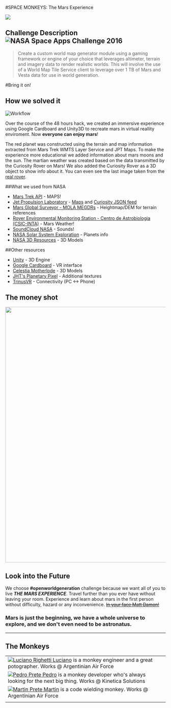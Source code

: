 #SPACE MONKEYS: The Mars Experience 

<img src="http://i.imgur.com/1d71AMV.png" />

## Challenge Description ![NASA Space Apps Challenge 2016](http://i.imgur.com/0xwKStM.png)

> Create a custom world map generator module using a gaming framework or engine of your choice that leverages altimeter, terrain and imagery data to render realistic worlds.  This will involve the use of a World Map Tile Service client to leverage over 1 TB of Mars and Vesta data for use in world generation.

#Bring it on!

## How we solved it

![Workflow](http://i.imgur.com/CzGkzgd.png "Workflow")

Over the course of the 48 hours hack, we created an immersive experience using Google Cardboard and Unity3D to recreate mars in virtual reallity enviroment. Now **everyone can enjoy mars**!

The red planet was constructed using the terrain and map information extracted from Mars Trek WMTS Layer Service and JPT Maps. To make the experience more educational we added information about mars moons and the sun. The martian weather was created based on the data transmitted by the Curiosity Rover on Mars! We also added the Curiosity Rover as a 3D object to show info about it. You can even see the last image taken from the [real rover](http://i.imgur.com/o1mL1vN.jpg).

##What we used from NASA

- [Mars Trek API](https://api.nasa.gov/mars-wmts/catalog/) - MAPS!
- [Jet Propulsion Laboratory](http://jpl.nasa.gov/) - [Maps](http://maps.jpl.nasa.gov/) and [Curiosity JSON feed](http://mars.jpl.nasa.gov/msl-raw-images/image/image_manifest.json)
- [Mars Global Surveyor - MOLA MEGDRs](http://pds-geosciences.wustl.edu/missions/mgs/megdr.html) - Heightmap/DEM for terrain references
- [Rover Environmental Monitoring Station - Centro de Astrobiologia (CSIC-INTA)](http://marsweather.ingenology.com/) - Mars Weather!
- [SoundCloud NASA](https://soundcloud.com/nasa) - Sounds!
- [NASA Solar System Exploration](https://solarsystem.nasa.gov/) - Planets info
- [NASA 3D Resources](http://nasa3d.arc.nasa.gov/) - 3D Models

##Other resources

- [Unity](https://unity3d.com/) - 3D Engine
- [Google Cardboard](https://www.google.com/get/cardboard/) - VR interface
- [Celestia Motherlode](http://www.celestiamotherlode.net/catalog/marsmoons.php) - 3D Models
- [JHT's Planetary Pixel](http://planetpixelemporium.com/mars.html) - Additional textures
- [TrinusVR](http://trinusvr.com/) - Connectivity (PC <-> Phone)

## The money shot

<img src="http://i.imgur.com/F4MwGhs.jpg" width="800" />

## Look into the Future 

We choose **#openworldgeneration** challenge because we want all of you to live ***THE MARS EXPERIENCE***. Travel further than you ever have without leaving your room. Experience and learn about mars in the first person without difficulty, hazard or any inconvenience. ~~[In your face Matt Damon!](http://i.imgur.com/4zw8u9M.jpg)~~

### Mars is just the beginning, we have a whole universe to explore, and we don't even need to be astronatus.

___

## The Monkeys

|   |
|---|
| <a href="mailto:lucianorighetti@gmail.com">![Luciano Righetti](http://i.imgur.com/iSUyPJp.png "Luciano") Luciano</a> is a monkey engineer and a great potographer. Works @ Argentinian Air Force |
| <a href="mailto:pmprete@gmail.com">![Pedro Prete](http://i.imgur.com/iSUyPJp.png "Pedro") Pedro</a> is a monkey developer who's always looking for the next big thing. Works @ Kinetica Solutions |
| <a href="mailto:martinprete@gmail.com">![Martin Prete](http://i.imgur.com/iSUyPJp.png "Martin") Martin</a> is a code wielding monkey. Works @ Argentinian Air Force |
|   |

